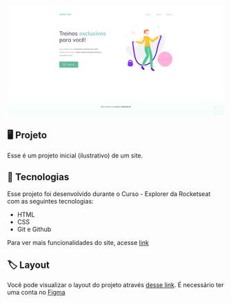 <p align="center">
  <img src=".github/demonstracao.png" alt="Pré-visualização do projeto">
</p>

## 🖥️ Projeto
Esse  é um projeto inicial (ilustrativo) de um site.

## 🚀 Tecnologias
Esse projeto  foi desenvolvido durante o Curso - Explorer da Rocketseat com as seguintes tecnologias:

- HTML
- CSS
- Git e Github

Para ver mais funcionalidades do site, acesse [link](https://guilhermesousag.github.io/02-Projeto---Explorer--Tela-de-site---acompanhando-/)

## 🏷️ Layout
Você pode visualizar o layout do projeto através
[desse link](https://www.figma.com/file/nyiUUJVcwxz3rvSf6HQG6E/Explorer---Projeto-02-(Copy)?type=design&node-id=0-1&t=ECeH5awxnbjlzBFX-0).
É necessário ter uma conta no [Figma](https://www.figma.com)